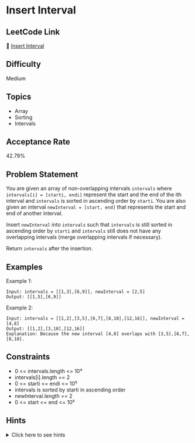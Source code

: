 # Insert Interval

## LeetCode Link
🔗 [Insert Interval](https://leetcode.com/problems/insert-interval)

## Difficulty
Medium

## Topics
- Array
- Sorting
- Intervals

## Acceptance Rate
42.79%

## Problem Statement
You are given an array of non-overlapping intervals `intervals` where `intervals[i] = [starti, endi]` represent the start and the end of the ith interval and `intervals` is sorted in ascending order by `starti`. You are also given an interval `newInterval = [start, end]` that represents the start and end of another interval.

Insert `newInterval` into `intervals` such that `intervals` is still sorted in ascending order by `starti` and `intervals` still does not have any overlapping intervals (merge overlapping intervals if necessary).

Return `intervals` after the insertion.

## Examples
Example 1:
```
Input: intervals = [[1,3],[6,9]], newInterval = [2,5]
Output: [[1,5],[6,9]]
```

Example 2:
```
Input: intervals = [[1,2],[3,5],[6,7],[8,10],[12,16]], newInterval = [4,8]
Output: [[1,2],[3,10],[12,16]]
Explanation: Because the new interval [4,8] overlaps with [3,5],[6,7],[8,10].
```

## Constraints
- 0 <= intervals.length <= 10⁴
- intervals[i].length == 2
- 0 <= starti <= endi <= 10⁵
- intervals is sorted by starti in ascending order
- newInterval.length == 2
- 0 <= start <= end <= 10⁵

## Hints
<details>
<summary>Click here to see hints</summary>

1. Consider three cases for each interval in the input:
   - Current interval ends before new interval starts
   - Current interval starts after new interval ends
   - Current interval overlaps with new interval
2. Handle each case appropriately:
   - Add current interval to result if it's before new interval
   - Add merged interval if there's overlap
   - Add remaining intervals after new interval is fully processed
3. Keep track of whether the new interval has been inserted
4. Remember to merge overlapping intervals when necessary

</details>
